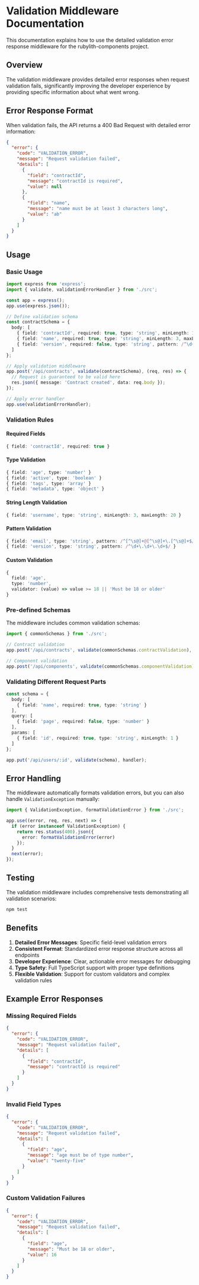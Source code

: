 # Validation Middleware Documentation

This documentation explains how to use the detailed validation error response middleware for the rubylith-components project.

## Overview

The validation middleware provides detailed error responses when request validation fails, significantly improving the developer experience by providing specific information about what went wrong.

## Error Response Format

When validation fails, the API returns a 400 Bad Request with detailed error information:

```json
{
  "error": {
    "code": "VALIDATION_ERROR",
    "message": "Request validation failed",
    "details": [
      {
        "field": "contractId",
        "message": "contractId is required",
        "value": null
      },
      {
        "field": "name",
        "message": "name must be at least 3 characters long",
        "value": "ab"
      }
    ]
  }
}
```

## Usage

### Basic Usage

```typescript
import express from 'express';
import { validate, validationErrorHandler } from './src';

const app = express();
app.use(express.json());

// Define validation schema
const contractSchema = {
  body: [
    { field: 'contractId', required: true, type: 'string', minLength: 1 },
    { field: 'name', required: true, type: 'string', minLength: 3, maxLength: 100 },
    { field: 'version', required: false, type: 'string', pattern: /^\d+\.\d+\.\d+$/ }
  ]
};

// Apply validation middleware
app.post('/api/contracts', validate(contractSchema), (req, res) => {
  // Request is guaranteed to be valid here
  res.json({ message: 'Contract created', data: req.body });
});

// Apply error handler
app.use(validationErrorHandler);
```

### Validation Rules

#### Required Fields
```typescript
{ field: 'contractId', required: true }
```

#### Type Validation
```typescript
{ field: 'age', type: 'number' }
{ field: 'active', type: 'boolean' }
{ field: 'tags', type: 'array' }
{ field: 'metadata', type: 'object' }
```

#### String Length Validation
```typescript
{ field: 'username', type: 'string', minLength: 3, maxLength: 20 }
```

#### Pattern Validation
```typescript
{ field: 'email', type: 'string', pattern: /^[^\s@]+@[^\s@]+\.[^\s@]+$/ }
{ field: 'version', type: 'string', pattern: /^\d+\.\d+\.\d+$/ }
```

#### Custom Validation
```typescript
{
  field: 'age',
  type: 'number',
  validator: (value) => value >= 18 || 'Must be 18 or older'
}
```

### Pre-defined Schemas

The middleware includes common validation schemas:

```typescript
import { commonSchemas } from './src';

// Contract validation
app.post('/api/contracts', validate(commonSchemas.contractValidation), handler);

// Component validation  
app.post('/api/components', validate(commonSchemas.componentValidation), handler);
```

### Validating Different Request Parts

```typescript
const schema = {
  body: [
    { field: 'name', required: true, type: 'string' }
  ],
  query: [
    { field: 'page', required: false, type: 'number' }
  ],
  params: [
    { field: 'id', required: true, type: 'string', minLength: 1 }
  ]
};

app.put('/api/users/:id', validate(schema), handler);
```

## Error Handling

The middleware automatically formats validation errors, but you can also handle `ValidationException` manually:

```typescript
import { ValidationException, formatValidationError } from './src';

app.use((error, req, res, next) => {
  if (error instanceof ValidationException) {
    return res.status(400).json({
      error: formatValidationError(error)
    });
  }
  next(error);
});
```

## Testing

The validation middleware includes comprehensive tests demonstrating all validation scenarios:

```bash
npm test
```

## Benefits

1. **Detailed Error Messages**: Specific field-level validation errors
2. **Consistent Format**: Standardized error response structure across all endpoints  
3. **Developer Experience**: Clear, actionable error messages for debugging
4. **Type Safety**: Full TypeScript support with proper type definitions
5. **Flexible Validation**: Support for custom validators and complex validation rules

## Example Error Responses

### Missing Required Fields
```json
{
  "error": {
    "code": "VALIDATION_ERROR", 
    "message": "Request validation failed",
    "details": [
      {
        "field": "contractId",
        "message": "contractId is required"
      }
    ]
  }
}
```

### Invalid Field Types
```json
{
  "error": {
    "code": "VALIDATION_ERROR",
    "message": "Request validation failed", 
    "details": [
      {
        "field": "age",
        "message": "age must be of type number",
        "value": "twenty-five"
      }
    ]
  }
}
```

### Custom Validation Failures
```json
{
  "error": {
    "code": "VALIDATION_ERROR",
    "message": "Request validation failed",
    "details": [
      {
        "field": "age", 
        "message": "Must be 18 or older",
        "value": 16
      }
    ]
  }
}
```